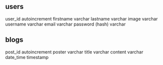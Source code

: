 users
--------
user_id autoincrement
firstname varchar
lastname varchar
image varchar
username varchar
email varchar
password (hash) varchar


blogs
-----------
post_id autoincrement
poster varchar
title varchar
content varchar
date_time timestamp


